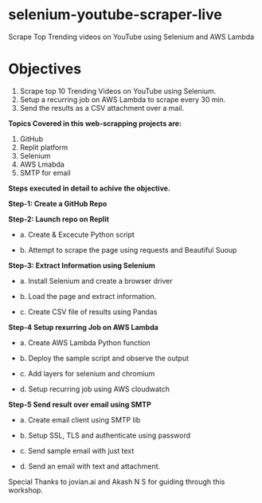 # selenium-youtube-scraper-live
Scrape Top Trending videos on YouTube using Selenium and AWS Lambda 

# Objectives

1.  Scrape top 10 Trending Videos on YouTube using Selenium.
2.  Setup a recurring job on AWS Lambda to scrape every 30 min.
3.  Send the results as a CSV attachment over a mail.

**Topics Covered in this web-scrapping projects are:**
1. GitHub 
2. Replit platform 
3. Selenium
4. AWS Lmabda
5. SMTP for email 

**Steps executed in detail to achive the objective.**

**Step-1: Create a GitHub Repo**

**Step-2: Launch repo on Replit**

  - a. Create & Excecute Python script 
  
  - b. Attempt to scrape the page using requests and Beautiful Suoup
  
**Step-3: Extract Information using Selenium**

 - a. Install Selenium and create a browser driver
  
 - b. Load the page and extract information.
  
 - c. Create CSV file of results using Pandas
  
**Step-4 Setup rexurring Job on AWS Lambda**

- a. Create AWS Lambda Python function
  
- b. Deploy the sample script and observe the output
  
- c. Add layers for selenium and chromium
  
- d. Setup recurring job using AWS cloudwatch
  
**Step-5 Send result over email using SMTP**
-  a. Create email client using SMTP lib
  
-  b. Setup SSL, TLS and authenticate using password
  
-  c. Send sample email with just text
  
- d. Send an email with text and attachment.
  
  
Special Thanks to jovian.ai and Akash N S for guiding through this workshop.

